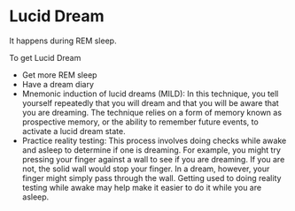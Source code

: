 # Lucid Dream

It happens during REM sleep. 

To get Lucid Dream
- Get more REM sleep
- Have a dream diary
- Mnemonic induction of lucid dreams (MILD): In this technique, you tell yourself repeatedly that you will dream and that you will be aware that you are dreaming. The technique relies on a form of memory known as prospective memory, or the ability to remember future events, to activate a lucid dream state.
- Practice reality testing: This process involves doing checks while awake and asleep to determine if one is dreaming. For example, you might try pressing your finger against a wall to see if you are dreaming. If you are not, the solid wall would stop your finger. In a dream, however, your finger might simply pass through the wall. Getting used to doing reality testing while awake may help make it easier to do it while you are asleep.

